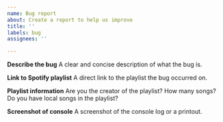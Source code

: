 ```yaml
---
name: Bug report
about: Create a report to help us improve
title: ''
labels: bug
assignees: ''

---
```


**Describe the bug**
A clear and concise description of what the bug is.

**Link to Spotify playlist**
A direct link to the playlist the bug occurred on.

**Playlist information**
Are you the creator of the playlist? How many songs? Do you have local songs in the playlist?

**Screenshot of console**
A screenshot of the console log or a printout.
